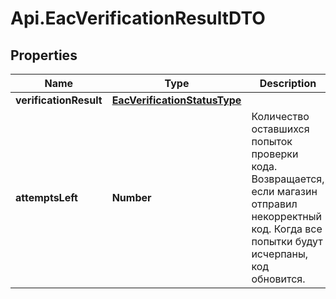 # Api.EacVerificationResultDTO

## Properties

Name | Type | Description | Notes
------------ | ------------- | ------------- | -------------
**verificationResult** | [**EacVerificationStatusType**](EacVerificationStatusType.md) |  | [optional] 
**attemptsLeft** | **Number** | Количество оставшихся попыток проверки кода.  Возвращается, если магазин отправил некорректный код.  Когда все попытки будут исчерпаны, код обновится.  | [optional] 


